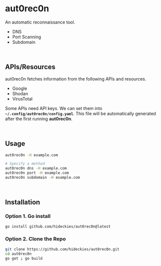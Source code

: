 # aut0rec0n

An automatic reconnaissance tool.

- DNS
- Port Scanning
- Subdomain

<br />

## APIs/Resources

aut0rec0n fetches information from the following APIs and resources.

- Google
- Shodan
- VirusTotal

Some APIs need API keys. We can set them into **`~/.config/aut0rec0n/config.yaml`**. This file will be automatically generated after the first running **aut0rec0n**.
    
<br />

## Usage

```sh
aut0rec0n -H example.com

# Specify a method
aut0rec0n dns -H example.com
aut0rec0n port -H example.com
aut0rec0n subdomain -H example.com
```

<br />

## Installation

### Option 1. Go install

```sh
go install github.com/hideckies/aut0rec0n@latest
```

### Option 2. Clone the Repo

```sh
git clone https://github.com/hideckies/aut0rec0n.git
cd aut0rec0n
go get ; go build
```

<br />